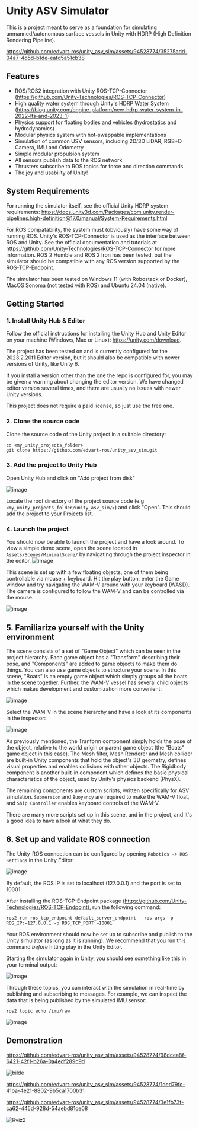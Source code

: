 # Unity ASV Simulator
This is a project meant to serve as a foundation for simulating unmanned/autonomous surface vessels in Unity with HDRP (High Definition Rendering Pipeline).

https://github.com/edvart-ros/unity_asv_sim/assets/94528774/35275add-04a7-4d5d-b1de-eafd5a51cb38

## Features
- ROS/ROS2 integration with Unity ROS-TCP-Connector (https://github.com/Unity-Technologies/ROS-TCP-Connector)
- High quality water system through Unity's HDRP Water System (https://blog.unity.com/engine-platform/new-hdrp-water-system-in-2022-lts-and-2023-1)
- Physics support for floating bodies and vehicles (hydrostatics and hydrodynamics)
- Modular physics system with hot-swappable implementations
- Simulation of common USV sensors, including 2D/3D LiDAR, RGB+D Camera, IMU and Odometry
- Simple modular propulsion system
- All sensors publish data to the ROS network
- Thrusters subscribe to ROS topics for force and direction commands
- The joy and usability of Unity!

## System Requirements
For running the simulator itself, see the official Unity HDRP system requirements: https://docs.unity3d.com/Packages/com.unity.render-pipelines.high-definition@17.0/manual/System-Requirements.html

For ROS compatability, the system must (obviously) have some way of running ROS. Unity's ROS-TCP-Connector is used as the interface between ROS and Unity. See the official documentation and tutorials at https://github.com/Unity-Technologies/ROS-TCP-Connector for more information. ROS 2 Humble and ROS 2 Iron has been tested, but the simulator should be compatible with any ROS version supported by the ROS-TCP-Endpoint.


The simulator has been tested on Windows 11 (with Robostack or Docker), MacOS Sonoma (not tested with ROS) and Ubuntu 24.04 (native). 

## Getting Started
### 1. Install Unity Hub & Editor
Follow the official instructions for installing the Unity Hub and Unity Editor on your machine (Windows, Mac or Linux): https://unity.com/download.

The project has been tested on and is currently configured for the 2023.2.20f1 Editor version, but it should also be compatible with newer versions of Unity, like Unity 6. 

If you install a version other than the one the repo is configured for, you may be given a warning about changing the editor version. We have changed editor version several times, and there are usually no issues with newer Unity versions. 

This project does not require a paid license, so just use the free one.

### 2. Clone the source code
Clone the source code of the Unity project in a suitable directory:

    cd <my_unity_projects_folder>
    git clone https://github.com/edvart-ros/unity_asv_sim.git

### 3. Add the project to Unity Hub
Open Unity Hub and click on "Add project from disk"

![image](https://github.com/edvart-ros/unity_asv_sim/assets/94528774/bb392f85-1678-42ac-b536-531f8b0050e6)


Locate the root directory of the project source code (e.g` <my_unity_projects_folder/unity_asv_sim/>`) and click "Open". This should add the project to your Projects list. 

### 4. Launch the project
You should now be able to launch the project and have a look around. To view a simple demo scene, open the scene located in `Assets/Scenes/MinimalScene/` by navigating through the project inspector in the editor.
![image](https://github.com/edvart-ros/unity_asv_sim/assets/94528774/c7bdcf44-9f95-4bbf-97d5-934bbbe6dd6f)

This scene is set up with a few floating objects, one of them being controllable via mouse + keyboard. Hit the play button, enter the Game window and try navigating the WAM-V around with your keyboard (WASD). The camera is configured to follow the WAM-V
and can be controlled via the mouse.

![image](https://github.com/edvart-ros/unity_asv_sim/assets/94528774/83a8bfac-f161-48b0-986c-15f184ecc1e5)


## 5. Familiarize yourself with the Unity environment
The scene consists of a set of "Game Object" which can be seen in the project hierarchy. Each game object has a "Transform" describing their pose, and "Components" are added to game objects to make them do things. 
You can also use game objects to structure your scene. In this scene, "Boats" is an empty game object which simply groups all the boats in the scene together. Further, the WAM-V vessel has several child objects which makes development and customization more convenient:

![image](https://github.com/edvart-ros/unity_asv_sim/assets/94528774/81155646-4244-45c2-9db4-652f86a41cec)

Select the WAM-V in the scene hierarchy and have a look at its components in the inspector:

![image](https://github.com/edvart-ros/unity_asv_sim/assets/94528774/5a493aa0-ebe5-416c-87a9-66db0edefa46)

As previously mentioned, the Tranform component simply holds the pose of the object, relative to the world origin or parent game object (the "Boats" game object in this case).
The Mesh filter, Mesh Renderer and Mesh collider are built-in Unity components that hold the object's 3D geometry, defines visual properties and enables collisions with other objects.
The Rigidbody component is another built-in component which defines the basic physical characteristics of the object, used by Unity's physics backend (PhysX).

The remaining components are custom scripts, written specifically for ASV simulation. `Submersion` and `Buoyancy` are required to make the WAM-V float, and `Ship Controller` enables keyboard controls of the WAM-V.

There are many more scripts set up in this scene, and in the project, and it's a good idea to have a look at what they do.

## 6. Set up and validate ROS connection
The Unity-ROS connection can be configured by opening  `Robotics -> ROS Settings` in the Unity Editor:

![image](https://github.com/edvart-ros/unity_asv_sim/assets/94528774/0d8c92ea-d878-4bbd-8845-ee5f0c4cc39c)

By default, the ROS IP is set to localhost (127.0.0.1) and the port is set to 10001.

After installing the ROS-TCP-Endpoint package (https://github.com/Unity-Technologies/ROS-TCP-Endpoint), run the following command:

    ros2 run ros_tcp_endpoint default_server_endpoint --ros-args -p ROS_IP:=127.0.0.1 -p ROS_TCP_PORT:=10001

Your ROS environment should now be set up to subscribe and publish to the Unity simulator (as long as it is running).
We recommend that you run this command *before* hitting play in the Unity Editor.

Starting the simulator again in Unity, you should see something like this in your terminal output:

![image](https://github.com/edvart-ros/unity_asv_sim/assets/94528774/e6572e07-1029-4b0c-b09f-e0c227483949)

Through these topics, you can interact with the simulation in real-time by publishing and subscribing to messages.
For example, we can inspect the data that is being published by the simulated IMU sensor:

    ros2 topic echo /imu/raw


![image](https://github.com/edvart-ros/unity_asv_sim/assets/94528774/7fa62a56-956c-4b72-87ba-78e119059056)


## Demonstration
https://github.com/edvart-ros/unity_asv_sim/assets/94528774/98dcea8f-6421-42f1-b26a-0a4edf289c9d

![bilde](https://github.com/edvart-ros/unity_asv_sim/assets/94528774/e7928355-eacf-41d1-8bfe-dcd7cc979207)

https://github.com/edvart-ros/unity_asv_sim/assets/94528774/1ded79fc-41ba-4e21-8802-9b5ca1700b31


https://github.com/edvart-ros/unity_asv_sim/assets/94528774/3e1fb73f-ca62-445d-928d-54aebd81ce08

![Rviz2](https://github.com/edvart-ros/unity_asv_sim/assets/94528774/64f98b1c-11b4-4faf-a298-57d26e832072)
